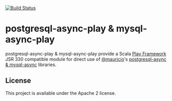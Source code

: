 [![Build Status](https://travis-ci.org/SattaiLanfear/db-async-play.svg?branch=master)](https://travis-ci.org/SattaiLanfear/db-async-play)
# postgresql-async-play & mysql-async-play
postgresql-async-play & mysql-async-play provide a Scala [Play Framework](https://www.playframework.com/) JSR 330
compatible module for direct use of [@mauricio](https://github.com/mauricio)'s [postgresql-async & mysql-async](https://github.com/mauricio/postgresql-async) libraries.

## License
This project is available under the Apache 2 license.
